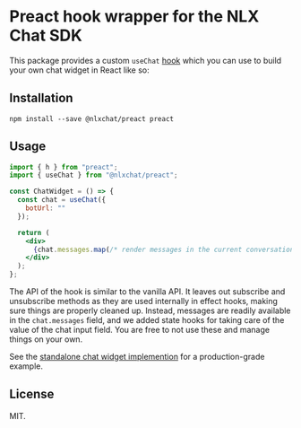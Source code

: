 # Preact hook wrapper for the NLX Chat SDK

This package provides a custom `useChat` [hook](https://reactjs.org/docs/hooks-intro.html) which you can use to build your own chat widget in React like so:

## Installation

`npm install --save @nlxchat/preact preact`

## Usage

```jsx
import { h } from "preact";
import { useChat } from "@nlxchat/preact";

const ChatWidget = () => {
  const chat = useChat({
    botUrl: ""
  });

  return (
    <div>
      {chat.messages.map(/* render messages in the current conversation */)}
    </div>
  );
};
```

The API of the hook is similar to the vanilla API. It leaves out subscribe and unsubscribe methods as they are used internally in effect hooks, making sure things are properly cleaned up. Instead, messages are readily available in the `chat.messages` field, and we added state hooks for taking care of the value of the chat input field. You are free to not use these and manage things on your own.

See the [standalone chat widget implemention](https://github.com/nlxai/chat-sdk/blob/master/packages/widget/src/index.tsx) for a production-grade example.

## License

MIT.
